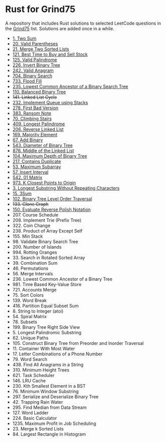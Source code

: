 # Rust for Grind75
A repository that includes Rust solutions to selected LeetCode questions in the [Grind75](https://www.techinterviewhandbook.org/grind75/) list. Solutions are added once in a while.

- [1. Two Sum](two_sum.rs)
- [20. Valid Parentheses](valid_parentheses.rs)
- [21. Merge Two Sorted Lists](merge_two_sorted_lists.rs)
- [121. Best Time to Buy and Sell Stock](best_time_to_buy_and_sell_stock.rs)
- [125. Valid Palindrome](valid_palindrome.rs)
- [226. Invert Binary Tree](invert_binary_tree.rs)
- [242. Valid Anagram](valid_anagram.rs)
- [704. Binary Search](binary_search.rs)
- [733. Flood Fill](flood_fill.rs)
- [235. Lowest Common Ancestor of a Binary Search Tree](lowest_common_ancestor_of_a_binary_search_tree.rs)
- [110. Balanced Binary Tree](balanced_binary_tree.rs)
- ~~141. Linked List Cycle~~
- [232. Implement Queue using Stacks](implement_queue_using_stacks.rs)
- [278. First Bad Version](first_bad_version.rs)
- [383. Ransom Note](ransom_note.rs)
- [70. Climbing Stairs](climbing_stairs.rs)
- [409. Longest Palindrome](longest_palindrome.rs)
- [206. Reverse Linked List](reverse_linked_list.rs)
- [169. Majority Element](majority_element.rs)
- [67. Add Binary](add_binary.rs)
- [543. Diameter of Binary Tree](diameter_of_binary_tree.rs)
- [876. Middle of the Linked List](middle_of_the_linked_list.rs)
- [104. Maximum Depth of Binary Tree](maximum_depth_of_binary_tree.rs)
- [217. Contains Duplicate](contains_duplicate.rs)
- [53. Maximum Subarray](maximum_subarray.rs)
- [57. Insert Interval](insert_interval.rs)
- [542. 01 Matrix](01_matrix.rs)
- [973. K Closest Points to Origin](k_closest_points_to_origin.rs)
- [3. Longest Substring Without Repeating Characters](longest_substring_without_repeating_characters.rs)
- [15. 3Sum](3sum.rs)
- [102. Binary Tree Level Order Traversal](binary_tree_level_order_traversal.rs)
- ~~133. Clone Graph~~
- [150. Evaluate Reverse Polish Notation](evaluate_reverse_polish_notation.rs)
- 207\. Course Schedule
- 208\. Implement Trie (Prefix Tree)
- 322\. Coin Change
- 238\. Product of Array Except Self
- 155\. Min Stack
- 98\. Validate Binary Search Tree
- 200\. Number of Islands
- 994\. Rotting Oranges
- 33\. Search in Rotated Sorted Array
- 39\. Combination Sum
- 46\. Permutations
- 56\. Merge Intervals
- 236\. Lowest Common Ancestor of a Binary Tree
- 981\. Time Based Key-Value Store
- 721\. Accounts Merge
- 75\. Sort Colors
- 139\. Word Break
- 416\. Partition Equal Subset Sum
- 8\. String to Integer (atoi)
- 54\. Spiral Matrix
- 78\. Subsets
- 199\. Binary Tree Right Side View
- 5\. Longest Palindromic Substring
- 62\. Unique Paths
- 105\. Construct Binary Tree from Preorder and Inorder Traversal
- 11\. Container With Most Water
- 17\. Letter Combinations of a Phone Number
- 79\. Word Search
- 438\. Find All Anagrams in a String
- 310\. Minimum Height Trees
- 621\. Task Scheduler
- 146\. LRU Cache
- 230\. Kth Smallest Element in a BST
- 76\. Minimum Window Substring
- 297\. Serialize and Deserialize Binary Tree
- 42\. Trapping Rain Water
- 295\. Find Median from Data Stream
- 127\. Word Ladder
- 224\. Basic Calculator
- 1235\. Maximum Profit in Job Scheduling
- 23\. Merge k Sorted Lists
- 84\. Largest Rectangle in Histogram
